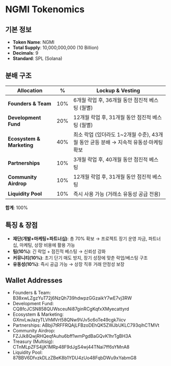 # NGMI Tokenomics

## 기본 정보
- **Token Name**: NGMI
- **Total Supply**: 10,000,000,000 (10 Billion)
- **Decimals**: 9
- **Standard**: SPL (Solana)

## 분배 구조

| Allocation              | %   | Lockup & Vesting                                                                 |
|--------------------------|-----|----------------------------------------------------------------------------------|
| **Founders & Team**      | 10% | 6개월 락업 후, 36개월 동안 점진적 베스팅 (월별)                                    |
| **Development Fund**     | 20% | 12개월 락업 후, 31개월 동안 점진적 베스팅 (월별)                                   |
| **Ecosystem & Marketing**| 40% | 최소 락업 (있더라도 1~2개월 수준), 43개월 동안 균등 분배 → 지속적 유동성·마케팅 확보 |
| **Partnerships**         | 10% | 3개월 락업 후, 40개월 동안 점진적 베스팅                                          |
| **Community Airdrop**    | 10% | 12개월 락업 후, 31개월 동안 점진적 베스팅                                         |
| **Liquidity Pool**       | 10% | 즉시 사용 가능 (거래소 유동성 공급 전용)                                           |

**합계**: 100%

## 특징 & 장점
- **재단(개발+마케팅+파트너십)**: 총 70% 확보 → 프로젝트 장기 운영 자금, 파트너십, 마케팅, 상장 비용에 활용 가능
- **팀(10%)**: 긴 락업 + 점진적 베스팅 → 신뢰성 강화
- **커뮤니티(10%)**: 초기 단기 매도 방지, 장기 성장에 맞춘 락업/베스팅 구조
- **유동성(10%)**: 즉시 공급 가능 → 상장 직후 거래 안정성 보장

## Wallet Addresses
- Founders & Team: B38xwLZgzYuT72j6NzQh739hdwpzGGzaikY7wE7vj3RW
- Development Fund: CQ8fcJCSN858QUWsceuNi87ginRCgKqfxXMyecattyrd
- Ecosystem & Marketing: GXnvLwJazyTLVhMVrt58QNw9VJv5c6oTe49cgk7iicv
- Partnerships: ABbji7tRFFRQAjLFBzoDEhQK5ZWJbUKLC793qihCTMVt
- Community Airdrop: FZJJk8QwjRHQeqfAuhu6bff1wmPgdBaGQvK1hrTgBH3A
- Treasury (Multisig): CTnMLpZFS4jjK1MRp48F9dJgS4wj44TNai7ff6sYMnA8
- Liquidity Pool: 87BBV6DfvzkDLzZBeK8b1YDU4zUo48FqbDWu9xYabmG8

